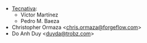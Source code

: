 - [Tecnativa](https://www.tecnativa.com):
  - Víctor Martínez
  - Pedro M. Baeza
- Christopher Ormaza \<<chris.ormaza@forgeflow.com>\>
- Do Anh Duy \<<duyda@trobz.com>\>
